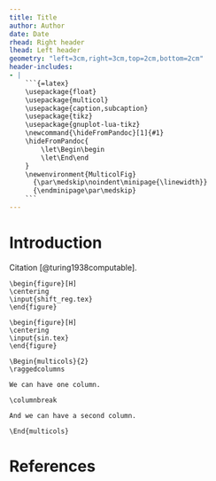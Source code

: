 ```yaml
---
title: Title
author: Author
date: Date
rhead: Right header
lhead: Left header
geometry: "left=3cm,right=3cm,top=2cm,bottom=2cm"
header-includes:
- |
    ```{=latex}
    \usepackage{float}
    \usepackage{multicol}
    \usepackage{caption,subcaption}
    \usepackage{tikz}
    \usepackage{gnuplot-lua-tikz}
    \newcommand{\hideFromPandoc}[1]{#1}
    \hideFromPandoc{
        \let\Begin\begin
        \let\End\end
    }
    \newenvironment{MulticolFig}
      {\par\medskip\noindent\minipage{\linewidth}}
      {\endminipage\par\medskip}
    ```
---
```


# Introduction

Citation [@turing1938computable].

```{=latex}
\begin{figure}[H]
\centering
\input{shift_reg.tex}
\end{figure}
```

```{=latex}
\begin{figure}[H]
\centering
\input{sin.tex}
\end{figure}
```

```{=latex}
\Begin{multicols}{2}
\raggedcolumns

We can have one column.

\columnbreak

And we can have a second column.

\End{multicols}
```

# References
